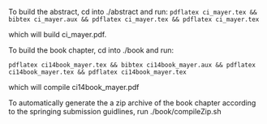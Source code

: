 To build the abstract, cd into ./abstract and run:
`pdflatex ci_mayer.tex && bibtex ci_mayer.aux && pdflatex ci_mayer.tex && pdflatex ci_mayer.tex`

which will build ci_mayer.pdf.

To build the book chapter, cd into ./book and run:

`pdflatex ci14book_mayer.tex && bibtex ci14book_mayer.aux && pdflatex ci14book_mayer.tex && pdflatex ci14book_mayer.tex`

which will compile ci14book_mayer.pdf

To automatically generate the a zip archive of the book chapter according to the springing submission guidlines, run ./book/compileZip.sh


